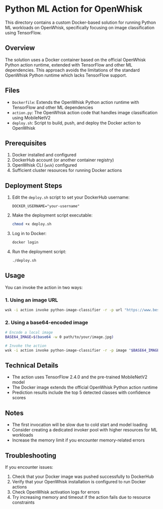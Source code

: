 # Python ML Action for OpenWhisk

This directory contains a custom Docker-based solution for running Python ML workloads on OpenWhisk, specifically focusing on image classification using TensorFlow.

## Overview

The solution uses a Docker container based on the official OpenWhisk Python action runtime, extended with TensorFlow and other ML dependencies. This approach avoids the limitations of the standard OpenWhisk Python runtime which lacks TensorFlow support.

## Files

- `Dockerfile`: Extends the OpenWhisk Python action runtime with TensorFlow and other ML dependencies
- `action.py`: The OpenWhisk action code that handles image classification using MobileNetV2
- `deploy.sh`: Script to build, push, and deploy the Docker action to OpenWhisk

## Prerequisites

1. Docker installed and configured
2. DockerHub account (or another container registry)
3. OpenWhisk CLI (`wsk`) configured
4. Sufficient cluster resources for running Docker actions

## Deployment Steps

1. Edit the `deploy.sh` script to set your DockerHub username:
   ```
   DOCKER_USERNAME="your-username"
   ```

2. Make the deployment script executable:
   ```bash
   chmod +x deploy.sh
   ```

3. Log in to Docker:
   ```bash
   docker login
   ```

4. Run the deployment script:
   ```bash
   ./deploy.sh
   ```

## Usage

You can invoke the action in two ways:

### 1. Using an image URL

```bash
wsk -i action invoke python-image-classifier -r -p url "https://www.bestpets.co/wp-content/uploads/2017/08/e38767b2d4005b865e1854c265e9ab7e.jpg"
```

### 2. Using a base64-encoded image

```bash
# Encode a local image
BASE64_IMAGE=$(base64 -w 0 path/to/your/image.jpg)

# Invoke the action
wsk -i action invoke python-image-classifier -r -p image "$BASE64_IMAGE"
```

## Technical Details

- The action uses TensorFlow 2.4.0 and the pre-trained MobileNetV2 model
- The Docker image extends the official OpenWhisk Python action runtime
- Prediction results include the top 5 detected classes with confidence scores

## Notes

- The first invocation will be slow due to cold start and model loading
- Consider creating a dedicated invoker pool with higher resources for ML workloads
- Increase the memory limit if you encounter memory-related errors

## Troubleshooting

If you encounter issues:

1. Check that your Docker image was pushed successfully to DockerHub
2. Verify that your OpenWhisk installation is configured to run Docker actions
3. Check OpenWhisk activation logs for errors
4. Try increasing memory and timeout if the action fails due to resource constraints
